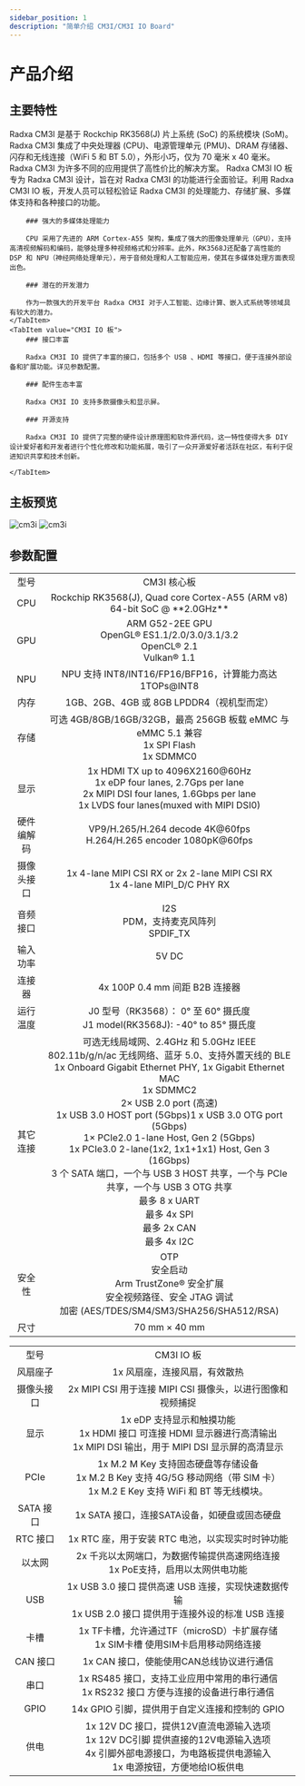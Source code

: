 ```yaml
---
sidebar_position: 1
description: "简单介绍 CM3I/CM3I IO Board"
---
```


# 产品介绍

## 主要特性

<Tabs queryString="model">
    <TabItem value="CM3I 核心板">
        Radxa CM3I 是基于 Rockchip RK3568(J) 片上系统 (SoC) 的系统模块 (SoM)。Radxa CM3I 集成了中央处理器 (CPU)、电源管理单元 (PMU)、DRAM 存储器、闪存和无线连接（WiFi 5 和 BT 5.0），外形小巧，仅为 70 毫米 x 40 毫米。Radxa CM3I 为许多不同的应用提供了高性价比的解决方案。
    </TabItem>
    <TabItem value="CM3I IO 板">
        Radxa CM3I IO 板专为 Radxa CM3I 设计，旨在对 Radxa CM3I 的功能进行全面验证。利用 Radxa CM3I IO 板，开发人员可以轻松验证 Radxa CM3I 的处理能力、存储扩展、多媒体支持和各种接口的功能。
    </TabItem>
</Tabs>

<Tabs queryString="model">
    <TabItem value="CM3I 核心板">
        
        ### 强大的多媒体处理能力

        CPU 采用了先进的 ARM Cortex-A55 架构，集成了强大的图像处理单元（GPU），支持高清视频解码和编码，能够处理多种视频格式和分辨率。此外，RK3568J还配备了高性能的 DSP 和 NPU（神经网络处理单元），用于音频处理和人工智能应用，使其在多媒体处理方面表现出色。

        ### 潜在的开发潜力

        作为一款强大的开发平台 Radxa CM3I 对于人工智能、边缘计算、嵌入式系统等领域具有较大的潜力。
    </TabItem>
    <TabItem value="CM3I IO 板">
        ### 接口丰富

        Radxa CM3I IO 提供了丰富的接口，包括多个 USB 、HDMI 等接口，便于连接外部设备和扩展功能。详见参数配置。

        ### 配件生态丰富

        Radxa CM3I IO 支持多款摄像头和显示屏。

        ### 开源支持

        Radxa CM3I IO 提供了完整的硬件设计原理图和软件源代码，这一特性使得大多 DIY 设计爱好者和开发者进行个性化修改和功能拓展，吸引了一众开源爱好者活跃在社区，有利于促进知识共享和技术创新。

    </TabItem>
</Tabs>

## 主板预览

<Tabs queryString="model">
    <TabItem value="CM3I 核心板">
        <img src="/img/cm3i/cm3i-overview.webp" alt="cm3i" style={{ width: "80%" }} />
    </TabItem>
    <TabItem value="CM3I IO 板">
        <img src="/img/cm3i/cm3i-io-overview.webp" alt="cm3i" style={{ width: "80%" }} />
    </TabItem>
</Tabs>

## 参数配置

<Tabs queryString="model">
    <TabItem value="CM3I 核心板">
        <table>
            <tr>
                <td align="center">型号</td>
                <td align="center">CM3I 核心板</td>
            </tr>
            <tr>
                <td align="center">CPU</td>
                <td align="center">Rockchip RK3568(J), Quad core Cortex-A55 (ARM v8) 64-bit SoC @ **2.0GHz**</td>
            </tr>
            <tr>
                <td align="center">GPU</td>
                <td align="center">ARM G52-2EE GPU<br/>OpenGL® ES1.1/2.0/3.0/3.1/3.2<br/>OpenCL® 2.1<br/>Vulkan® 1.1</td>
            </tr>
            <tr>
                <td align="center">NPU</td>
                <td align="center">NPU 支持 INT8/INT16/FP16/BFP16，计算能力高达 1TOPs@INT8</td>
            </tr>
            <tr>
                <td align="center">内存</td>
                <td align="center">1GB、2GB、4GB 或 8GB LPDDR4（视机型而定）</td>
            </tr>
            <tr>
                <td align="center">存储</td>
                <td align="center">可选 4GB/8GB/16GB/32GB，最高 256GB 板载 eMMC 与 eMMC 5.1 兼容<br/>1x SPI Flash<br/>1x SDMMC0</td>
            </tr>
            <tr>
                <td align="center">显示</td>
                <td align="center">1x HDMI TX up to 4096X2160@60Hz<br/>1x eDP four lanes, 2.7Gps per lane<br/>2x MIPI DSI four lanes, 1.6Gbps per lane<br/>1x LVDS four lanes(muxed with MIPI DSI0)</td>
            </tr>
            <tr>
                <td align="center">硬件编解码</td>
                <td align="center">VP9/H.265/H.264 decode 4K@60fps<br/>H.264/H.265 encoder 1080pK@60fps</td>
            </tr>
            <tr>
                <td align="center">摄像头接口</td>
                <td align="center">1x 4-lane MIPI CSI RX or 2x 2-lane MIPI CSI RX<br/>1x 4-lane MIPI_D/C PHY RX</td>
            </tr>
            <tr>
                <td align="center">音频接口</td>
                <td align="center">I2S<br/>PDM，支持麦克风阵列<br/>SPDIF_TX</td>
            </tr>
            <tr>
                <td align="center">输入功率</td>
                <td align="center">5V DC</td>
            </tr>
            <tr>
                <td align="center">连接器</td>
                <td align="center">4x 100P 0.4 mm 间距 B2B 连接器</td>
            </tr>
            <tr>
                <td align="center">运行温度</td>
                <td align="center">J0 型号（RK3568）： 0° 至 60° 摄氏度<br/>J1 model(RK3568J): -40° to 85° 摄氏度</td>
            </tr>
            <tr>
                <td align="center">其它连接</td>
                <td align="center">可选无线局域网、2.4GHz 和 5.0GHz IEEE 802.11b/g/n/ac 无线网络、蓝牙 5.0、支持外置天线的 BLE<br/>1x Onboard Gigabit Ethernet PHY, 1x Gigabit Ethernet MAC<br/>1x SDMMC2<br/>2× USB 2.0 port (高速)<br/>1x USB 3.0 HOST port (5Gbps)1 x USB 3.0 OTG port (5Gbps)<br/>1× PCIe2.0 1-lane Host, Gen 2 (5Gbps)<br/>1x PCIe3.0 2-lane(1x2, 1x1+1x1) Host, Gen 3 (16Gbps)<br/>3 个 SATA 端口，一个与 USB 3 HOST 共享，一个与 PCIe 共享，一个与 USB 3 OTG 共享<br/>最多 8 x UART<br/>最多 4x SPI<br/>最多 2x CAN<br/>最多 4x I2C<br/></td>
            </tr>
            <tr>
                <td align="center">安全性</td>
                <td align="center">OTP<br/>安全启动<br/>Arm TrustZone® 安全扩展<br/>安全视频路径、安全 JTAG 调试<br/>加密 (AES/TDES/SM4/SM3/SHA256/SHA512/RSA)</td>
            </tr>
            <tr>
                <td align="center">尺寸</td>
                <td align="center">70 mm × 40 mm </td>
            </tr>
        </table>
    </TabItem>
    <TabItem value="CM3I IO 板">
        <table>
            <tr>
                <td align="center">型号</td>
                <td align="center">CM3I IO 板</td>
            </tr>
            <tr>
                <td align="center">风扇座子</td>
                <td align="center">1x 风扇座，连接风扇，有效散热</td>
            </tr>
            <tr>
                <td align="center">摄像头接口</td>
                <td align="center">2x MIPI CSI 用于连接 MIPI CSI 摄像头，以进行图像和视频捕捉</td>
            </tr>
            <tr>
                <td align="center">显示</td>
                <td align="center">1x eDP 支持显示和触摸功能<br/>1x HDMI 接口 可连接 HDMI 显示器进行高清输出<br/>1x MIPI DSI 输出，用于 MIPI DSI 显示屏的高清显示</td>
            </tr>
            <tr>
                <td align="center">PCIe</td>
                <td align="center">1x M.2 M Key 支持固态硬盘等存储设备<br/>1x M.2 B Key 支持 4G/5G 移动网络（带 SIM 卡）<br/>1x M.2 E Key 支持 WiFi 和 BT 等无线模块。</td>
            </tr>
            <tr>
                <td align="center">SATA 接口</td>
                <td align="center">1x SATA 接口，连接SATA设备，如硬盘或固态硬盘</td>
            </tr>
            <tr>
                <td align="center">RTC 接口</td>
                <td align="center">1x RTC 座，用于安装 RTC 电池，以实现实时时钟功能</td>
            </tr>
            <tr>
                <td align="center">以太网</td>
                <td align="center">2x 千兆以太网端口，为数据传输提供高速网络连接<br/>1x PoE支持，启用以太网供电功能</td>
            </tr>
            <tr>
                <td align="center">USB</td>
                <td align="center">1x USB 3.0 接口 提供高速 USB 连接，实现快速数据传输<br/>1x USB 2.0 接口 提供用于连接外设的标准 USB 连接</td>
            </tr>
            <tr>
                <td align="center">卡槽</td>
                <td align="center">1x TF卡槽，允许通过TF（microSD）卡扩展存储<br/>1x SIM卡槽 使用SIM卡启用移动网络连接</td>
            </tr>
            <tr>
                <td align="center">CAN 接口</td>
                <td align="center">1x CAN 接口，使能使用CAN总线协议进行通信</td>
            </tr>  
            <tr>
                <td align="center">串口</td>
                <td align="center">1x RS485 接口，支持工业应用中常用的串行通信<br/>1x RS232 接口 方便与连接的设备进行串行通信</td>
            </tr>
            <tr>
                <td align="center">GPIO</td>
                <td align="center">14x GPIO 引脚，提供用于自定义连接和控制的 GPIO</td>
            </tr>
            <tr>
                <td align="center">供电</td>
                <td align="center">1x 12V DC 接口，提供12V直流电源输入选项<br/>1x 12V DC引脚 提供直接的12V电源输入选项<br/>4x 引脚外部电源接口，为电路板提供电源输入<br/>1x 电源按钮，方便地给IO板供电</td>
            </tr>
        </table>
    </TabItem>
</Tabs>
